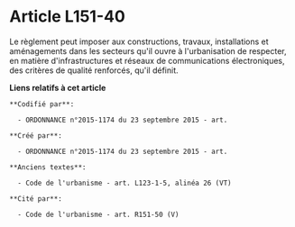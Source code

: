 # Article L151-40

Le règlement peut imposer aux constructions, travaux, installations et aménagements dans les secteurs qu'il ouvre à
l'urbanisation de respecter, en matière d'infrastructures et réseaux de communications électroniques, des critères de qualité
renforcés, qu'il définit.

**Liens relatifs à cet article**

	**Codifié par**:

	  - ORDONNANCE n°2015-1174 du 23 septembre 2015 - art.

	**Créé par**:

	  - ORDONNANCE n°2015-1174 du 23 septembre 2015 - art.

	**Anciens textes**:

	  - Code de l'urbanisme - art. L123-1-5, alinéa 26 (VT)

	**Cité par**:

	  - Code de l'urbanisme - art. R151-50 (V)
